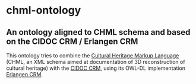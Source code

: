 chml-ontology
=============

An ontology aligned to CHML schema and based on the CIDOC CRM / Erlangen CRM
----------------------------------------------------------------------------

This ontology tries to combine the [Cultural Heritage Markup Language](http://chml.foundation )
(CHML, an XML schema aimed at documentation of 3D reconstruction of cultural heritage) with the [CIDOC CRM](http://cidoc-crm.org), using its OWL-DL implementation [Erlangen CRM](http://erlangen-crm.org).




